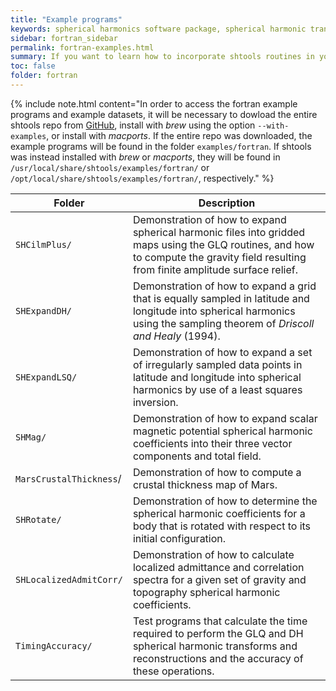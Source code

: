 ```yaml
---
title: "Example programs"
keywords: spherical harmonics software package, spherical harmonic transform, legendre functions, multitaper spectral analysis, fortran, Python, gravity, magnetic field
sidebar: fortran_sidebar
permalink: fortran-examples.html
summary: If you want to learn how to incorporate shtools routines in your fortran programs, the following example programs are a good starting point to see shtools in action.
toc: false
folder: fortran
---
```


<style>
table:nth-of-type(n) {
    display:table;
    width:100%;
}
table:nth-of-type(n) th:nth-of-type(2) {
    width:70%;
}
</style>

{% include note.html content="In order to access the fortran example programs and example datasets, it will be necessary to dowload the entire shtools repo from [GitHub](https://github.com/SHTOOLS/SHTOOLS/), install with *brew* using the option `--with-examples`, or install with *macports*. If the entire repo was downloaded, the example programs will be found in the folder `examples/fortran`. If shtools was instead installed with *brew* or *macports*, they will be found in `/usr/local/share/shtools/examples/fortran/` or `/opt/local/share/shtools/examples/fortran/`, respectively." %}


| Folder | Description |
| ------------- | ----------- |
| `SHCilmPlus/` | Demonstration of how to expand spherical harmonic files into gridded maps using the GLQ routines, and how to compute the gravity field resulting from finite amplitude surface relief. |
| `SHExpandDH/` | Demonstration of how to expand a grid that is equally sampled in latitude and longitude into spherical harmonics using the sampling theorem of *Driscoll and Healy* (1994). |
| `SHExpandLSQ/` | Demonstration of how to expand a set of irregularly sampled data points in latitude and longitude into spherical harmonics by use of a least squares inversion. |
| `SHMag/` | Demonstration of how to expand scalar magnetic potential spherical harmonic coefficients into their three vector components and total field. |
| `MarsCrustalThickness`/ | Demonstration of how to compute a crustal thickness map of Mars. |
| `SHRotate/` | Demonstration of how to determine the spherical harmonic coefficients for a body that is rotated with respect to its initial configuration. |
| `SHLocalizedAdmitCorr/` | Demonstration of how to calculate localized admittance and correlation spectra for a given set of gravity and topography spherical harmonic coefficients. |
| `TimingAccuracy/` | Test programs that calculate the time required to perform the GLQ and DH spherical harmonic transforms and reconstructions and the accuracy of these operations. |
